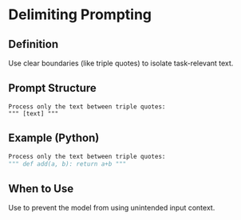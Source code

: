 # Delimiting Prompting

## Definition
Use clear boundaries (like triple quotes) to isolate task-relevant text.

## Prompt Structure
```
Process only the text between triple quotes:
""" [text] """
```

## Example (Python)
```python
Process only the text between triple quotes:
""" def add(a, b): return a+b """
```

## When to Use
Use to prevent the model from using unintended input context.
